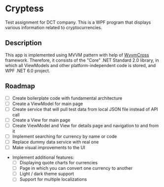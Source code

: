 # Cryptess

Test assignment for DCT company. This is a WPF program that displays various information related to cryptocurrencies.

## Description

This app is implemented using MVVM pattern with help of [WvvmCross](https://www.mvvmcross.com) framework. Therefore, it consists of the "Core" .NET Standard 2.0 library, in which all ViewModels and other platform-independent code is stored, and WPF .NET 6.0 project.

## Roadmap

- [ ] Create boilerplate code with fundamental architecture
- [ ] Create a ViewModel for main page
- [ ] Create service that will pull test data from local JSON file instead of API call
- [ ] Create a View for main page
- [ ] Create ViewModel and View for details page and navigation to and from it
- [ ] Implement searching for currency by name or code
- [ ] Replace dummy data service with real one
- [ ] Make visual improvements to the UI
- Implement additional features:
    - [ ]	Displaying quote charts for currencies 
    - [ ]	Page in which you can convert one currency to another
    - [ ]	Light / dark theme support
    - [ ]	Support for multiple localizations
